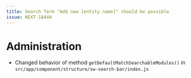 ```yaml
---
title: Search Term "Add new [entity name]" should be possible
issue: NEXT-18444
---
```

# Administration
* Changed behavior of method `getDefaultMatchSearchableModules()` in `src/app/component/structure/sw-search-bar/index.js` 
